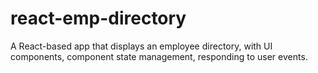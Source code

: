 # react-emp-directory
A React-based app that displays an employee directory, with UI components, component state management, responding to user events.

